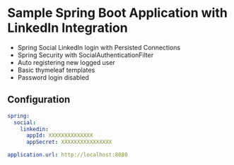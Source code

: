 Sample Spring Boot Application with LinkedIn Integration
========================================================


* Spring Social LinkedIn login with Persisted Connections
* Spring Security with SocialAuthenticationFilter
* Auto registering new logged user 
* Basic thymeleaf templates
* Password login disabled

Configuration
---

```yaml
spring:
  social:
    linkedin:
      appId: XXXXXXXXXXXXXX
      appSecret: XXXXXXXXXXXXXXXX

application.url: http://localhost:8080
```